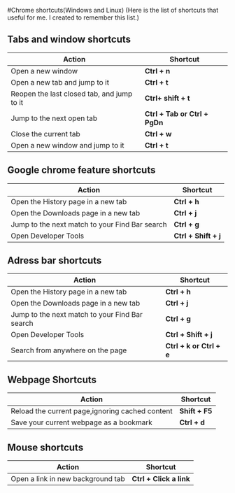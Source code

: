 #Chrome shortcuts(Windows and Linux)
(Here is the list of shortcuts that useful for me. I created to remember this list.)
## Tabs and window shortcuts
Action  | Shortcut
------- | -------
Open a new window | **Ctrl + n**
Open a new tab and jump to it | **Ctrl + t**
Reopen the last closed tab, and jump to it | **Ctrl+ shift + t**
Jump to the next open tab | **Ctrl + Tab or Ctrl + PgDn**
Close the current tab | **Ctrl + w**
Open a new window and jump to it | **Ctrl + t**


## Google chrome feature shortcuts
Action  | Shortcut
------- | -------
Open the History page in a new tab | **Ctrl + h**
Open the Downloads page in a new tab | **Ctrl + j**
Jump to the next match to your Find Bar search | **Ctrl + g**
Open Developer Tools | **Ctrl + Shift + j**


## Adress bar shortcuts
Action  | Shortcut
------- | -------
Open the History page in a new tab | **Ctrl + h**
Open the Downloads page in a new tab | **Ctrl + j**
Jump to the next match to your Find Bar search | **Ctrl + g**
Open Developer Tools | **Ctrl + Shift + j**
Search from anywhere on the page | **Ctrl + k or Ctrl + e**


## Webpage Shortcuts
Action  | Shortcut
------- | -------
Reload the current page,ignoring cached content | **Shift + F5**
Save your current webpage as a bookmark | **Ctrl + d**

## Mouse shortcuts
Action  | Shortcut
------- | -------
Open a link in new background tab | **Ctrl + Click a link**

